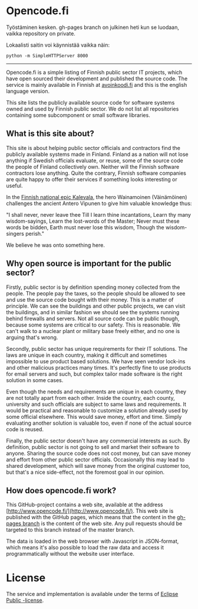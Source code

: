 
Opencode.fi
=============

Työstäminen kesken. gh-pages branch on julkinen heti kun se luodaan, vaikka repository on private.

Lokaalisti saitin voi käynnistää vaikka näin:

```
python -m SimpleHTTPServer 8000
```


------

Opencode.fi is a simple listing of Finnish public sector IT projects, which have open sourced their development and published the source code. The service is mainly available in Finnish at [avoinkoodi.fi](http://www.avoinkoodi.fi/) and this is the english language version.

This site lists the publicly available source code for software systems owned and used by Finnish public sector. We do
not list all repositories containing some subcomponent or small software libraries.

## What is this site about?

This site is about helping public sector officials and contractors find the publicly available systems made in Finland.
Finland as a nation will not lose anything if Swedish officials evaluate, or reuse, some of the source code the people of
Finland collectively own. Neither will the Finnish software contractors lose anything. Quite the contrary, Finnish
software companies are quite happy to offer their services if something looks interesting or useful.

In the [Finnish national epic Kalevala](https://en.wikipedia.org/wiki/Kalevala), the hero Wainamoinen (Väinämöinen) challenges the
ancient Antero Vipunen to give him valuable knowledge thus:

"I shall never, never leave thee
Till I learn thine incantations,
Learn thy many wisdom-sayings,
Learn the lost-words of the Master;
Never must these words be bidden,
Earth must never lose this wisdom,
Though the wisdom-singers perish."

We believe he was onto something here. 

## Why open source is important for the public sector?

Firstly, public sector is by definition spending money collected from the people. The people pay the taxes, so the
people should be allowed to see and use the source code bought with their money. This is a matter of principle. We
can see the buildings and other public projects, we can visit the buildings, and in similar fashion we should see
the systems running behind firewalls and servers. Not all source code can be public though, because some systems are
critical to our safety. This is reasonable. We can't walk to a nuclear plant or military base freely either, and no
one is arguing that's wrong.

Secondly, public sector has unique requirements for their IT solutions. The laws are unique in each country, making
it difficult and sometimes impossible to use product based solutions. We have seen vendor lock-ins and other
malicious practices many times. It's perfectly fine to use products for email servers and such, but complex tailor
made software is the right solution in some cases.

Even though the needs and requirements are unique in each country, they are not totally apart from each other. Inside the
country, each county, university and such officials are subject to same laws and requirements. It would be practical and
reasonable to customize a solution already used by some official elsewhere. This would save money, effort and time. Simply
evaluating another solution is valuable too, even if none of the actual source code is reused.

Finally, the public sector doesn't have any commercial interests as such. By definition, public sector is not going to sell and
market their software to anyone. Sharing the source code does not cost money, but can save money and effort from other public sector officials.
Occasionally this may lead to shared development, which will save money from the original customer too, but that's a nice side-effect, not the
foremost goal in our opinion.

## How does opencode.fi work?

This GitHub-project contains a web site, available at the address [http://www.opencode.fi/](http://www.opencode.fi/). This web site is published with
the GitHub pages, which means that the content in the [gh-pages branch](https://github.com/solita/opencode.fi/tree/gh-pages) is the content of the web site. Any
pull requests should be targeted to this branch instead of the master branch.

The data is loaded in the web browser with Javascript in JSON-format, which means it's also possible to load the raw data and access it programmatically without the website user interface.

# License

The service and implementation is available under the terms of [Eclipse Public -license](https://github.com/solita/avoinkoodi/blob/master/LICENSE).

